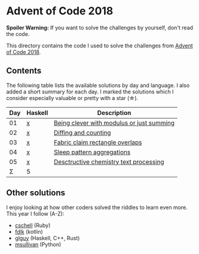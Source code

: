 Advent of Code 2018
===================

**Spoiler Warning:** If you want to solve the challenges by yourself, don't read the code.

This directory contains the code I used to solve the challenges from [Advent of Code 2018](http://adventofcode.com/2018).

Contents
--------

The following table lists the available solutions by day and language. I also
added a short summary for each day. I marked the solutions which I consider
especially valuable or pretty with a star (☆).

Day | Haskell   | Description                             
----|-----------|--------------------------------------------------------------
01  | [x][hs01] | [Being clever with modulus or just summing][aoc01]
02  | [x][hs02] | [Diffing and counting][aoc02]
03  | [x][hs03] | [Fabric claim rectangle overlaps][aoc03]
04  | [x][hs04] | [Sleep pattern aggregations][aoc04]
05  | [x][hs05] | [Desctructive chemistry text processing][aoc05]
Σ   |         5 |

Other solutions
---------------

I enjoy looking at how other coders solved the riddles to learn even more. This
year I follow (A-Z):

* [cschell](https://github.com/cschell/adventofcode/tree/master/2017) (Ruby)
* [fdlk](https://github.com/fdlk/advent-2018/tree/master/src/main/kotlin/nl/kelpin/fleur/advent2018) (kotlin)
* [glguy](https://github.com/glguy/advent2018) (Haskell, C++, Rust)
* [msullivan](https://github.com/msullivan/advent-of-code/tree/master/2018) (Python)

 [aoc01]: http://adventofcode.com/2018/day/1
 [aoc02]: http://adventofcode.com/2018/day/2
 [aoc03]: http://adventofcode.com/2018/day/3
 [aoc04]: http://adventofcode.com/2018/day/4
 [aoc05]: http://adventofcode.com/2018/day/5
 [hs01]: day01/main.hs
 [hs02]: day02/main.hs
 [hs03]: day03/main.hs
 [hs04]: day04/main.hs
 [hs05]: day05/main.hs
